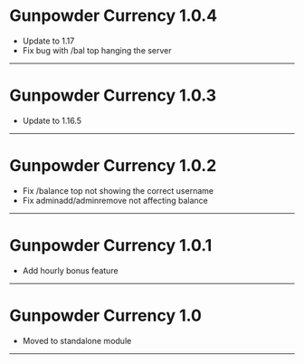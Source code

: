 # Gunpowder Currency 1.0.4

- Update to 1.17
- Fix bug with /bal top hanging the server

---

# Gunpowder Currency 1.0.3

- Update to 1.16.5

---
# Gunpowder Currency 1.0.2

- Fix /balance top not showing the correct username
- Fix adminadd/adminremove not affecting balance

---
# Gunpowder Currency 1.0.1

- Add hourly bonus feature


---
# Gunpowder Currency 1.0

- Moved to standalone module

---